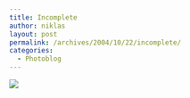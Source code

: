 ```yaml
---
title: Incomplete
author: niklas
layout: post
permalink: /archives/2004/10/22/incomplete/
categories:
  - Photoblog
---
```

<a rel="lightbox[photoblog]" href="/photoblog/MG_8064.jpg"><img border="0" src="/photoblog/MG_8064.sized.jpg" /></a>